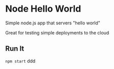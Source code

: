 # Node Hello World

Simple node.js app that servers "hello world"

Great for testing simple deployments to the cloud

## Run It

`npm start`
ddd
